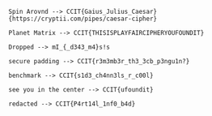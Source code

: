 ```
Spin Arovnd --> CCIT{Gaius_Julius_Caesar} {https://cryptii.com/pipes/caesar-cipher}
```

```
Planet Matrix --> CCIT{THISISPLAYFAIRCIPHERYOUFOUNDIT}
```

```
Dropped --> mI_{_d343_m4}s!s 
```

```
secure padding --> CCIT{r3m3mb3r_th3_3cb_p3ngu1n?}
```

```
benchmark --> CCIT{s1d3_ch4nn3ls_r_c00l}
```

```
see you in the center --> CCIT{ufoundit}
```

```
redacted --> CCIT{P4rt14l_1nf0_b4d}
```

